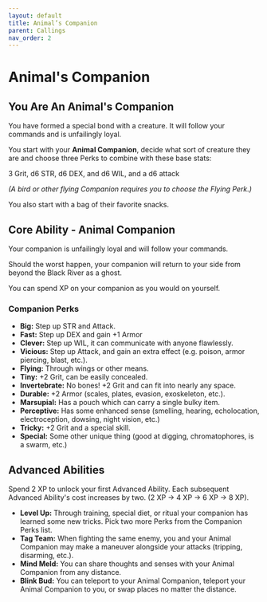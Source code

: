 ```yaml
---
layout: default
title: Animal’s Companion
parent: Callings
nav_order: 2
---
```


# Animal's Companion

## You Are An Animal's Companion

You have formed a special bond with a creature. It will follow your commands and is unfailingly loyal. 

You start with your **Animal Companion**, decide what sort of creature they are and choose three Perks to combine with these base stats:

3 Grit, d6 STR, d6 DEX, and d6 WIL, and a d6 attack

*(A bird or other flying Companion requires you to choose the Flying Perk.)*

You also start with a bag of their favorite snacks.

## Core Ability - Animal Companion

Your companion is unfailingly loyal and will follow your commands.

Should the worst happen, your companion will return to your side from beyond the Black River as a ghost. 

You can spend XP on your companion as you would on yourself.

### Companion Perks

 * **Big:** Step up STR and Attack.
 * **Fast:** Step up DEX and gain +1 Armor
 * **Clever:** Step up WIL, it can communicate with anyone flawlessly.
 * **Vicious:** Step up Attack, and gain an extra effect (e.g. poison, armor piercing, blast, etc.).
 * **Flying:** Through wings or other means.
 * **Tiny:** +2 Grit, can be easily concealed.
 * **Invertebrate:** No bones! +2 Grit and can fit into nearly any space.
 * **Durable:** +2 Armor (scales, plates, evasion, exoskeleton, etc.).
 * **Marsupial:** Has a pouch which can carry a single bulky item.
 * **Perceptive:** Has some enhanced sense (smelling, hearing, echolocation, electroception, dowsing, night vision, etc.)
 * **Tricky:** +2 Grit and a special skill.
 * **Special:** Some other unique thing (good at digging, chromatophores, is a swarm, etc.)

## Advanced Abilities

Spend 2 XP to unlock your first Advanced Ability. Each subsequent Advanced Ability's cost increases by two. (2 XP → 4 XP → 6 XP → 8 XP).

* **Level Up:** Through training, special diet, or ritual your companion has learned some new tricks. Pick two more Perks from the Companion Perks list.
* **Tag Team:** When fighting the same enemy, you and your Animal Companion may make a maneuver alongside your attacks (tripping, disarming, etc.).
* **Mind Meld:** You can share thoughts and senses with your Animal Companion from any distance.
* **Blink Bud:** You can teleport to your Animal Companion, teleport your Animal Companion to you, or swap places no matter the distance.
